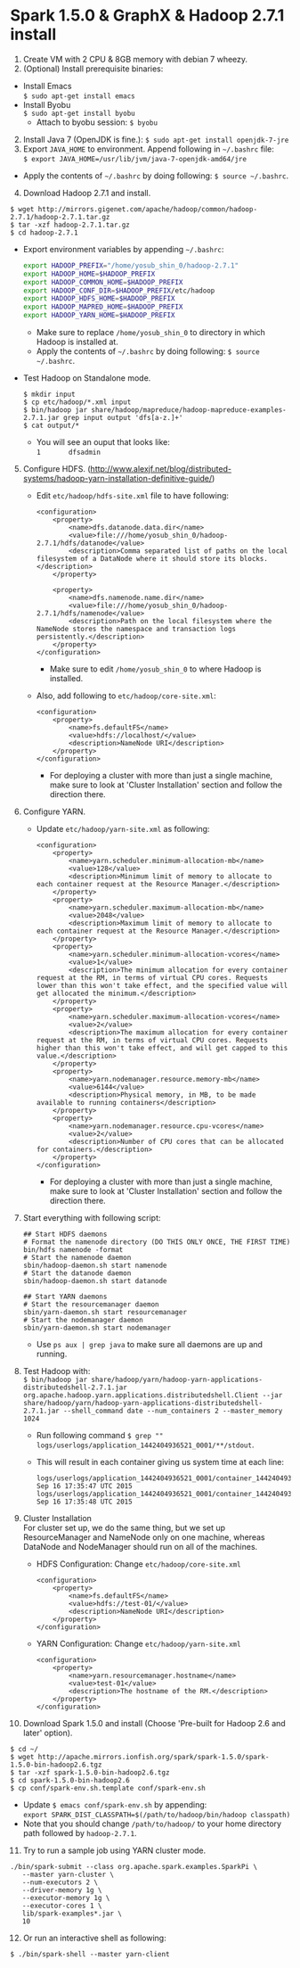 # Spark 1.5.0 & GraphX & Hadoop 2.7.1 install

1. Create VM with 2 CPU & 8GB memory with debian 7 wheezy.
2. (Optional) Install prerequisite binaries:
  * Install Emacs  
      `$ sudo apt-get install emacs`
  * Install Byobu  
      `$ sudo apt-get install byobu`
      * Attach to byobu session: `$ byobu`
2. Install Java 7 (OpenJDK is fine.):
  `$ sudo apt-get install openjdk-7-jre`
3. Export `JAVA_HOME` to environment. Append following in `~/.bashrc` file:  
  `$ export JAVA_HOME=/usr/lib/jvm/java-7-openjdk-amd64/jre` 
  * Apply the contents of `~/.bashrc` by doing following: `$ source ~/.bashrc`.
4. Download Hadoop 2.7.1 and install.

  ```
  $ wget http://mirrors.gigenet.com/apache/hadoop/common/hadoop-2.7.1/hadoop-2.7.1.tar.gz  
  $ tar -xzf hadoop-2.7.1.tar.gz
  $ cd hadoop-2.7.1
  ```
  * Export environment variables by appending `~/.bashrc`:   
  
      ```bash
      export HADOOP_PREFIX="/home/yosub_shin_0/hadoop-2.7.1"
      export HADOOP_HOME=$HADOOP_PREFIX
      export HADOOP_COMMON_HOME=$HADOOP_PREFIX
      export HADOOP_CONF_DIR=$HADOOP_PREFIX/etc/hadoop
      export HADOOP_HDFS_HOME=$HADOOP_PREFIX
      export HADOOP_MAPRED_HOME=$HADOOP_PREFIX
      export HADOOP_YARN_HOME=$HADOOP_PREFIX
      ```   
      * Make sure to replace `/home/yosub_shin_0` to directory in which Hadoop is installed at.
      * Apply the contents of `~/.bashrc` by doing following: `$ source ~/.bashrc`.
  * Test Hadoop on Standalone mode.
  
      ```
      $ mkdir input
      $ cp etc/hadoop/*.xml input
      $ bin/hadoop jar share/hadoop/mapreduce/hadoop-mapreduce-examples-2.7.1.jar grep input output 'dfs[a-z.]+'
      $ cat output/*
      ```
      * You will see an ouput that looks like:  
      `1       dfsadmin`
      
5. Configure HDFS. (http://www.alexjf.net/blog/distributed-systems/hadoop-yarn-installation-definitive-guide/)
    * Edit `etc/hadoop/hdfs-site.xml` file to have following:
    
        ```
        <configuration>
            <property>
                <name>dfs.datanode.data.dir</name>
                <value>file:///home/yosub_shin_0/hadoop-2.7.1/hdfs/datanode</value>
                <description>Comma separated list of paths on the local filesystem of a DataNode where it should store its blocks.</description>
            </property>
        
            <property>
                <name>dfs.namenode.name.dir</name>
                <value>file:///home/yosub_shin_0/hadoop-2.7.1/hdfs/namenode</value>
                <description>Path on the local filesystem where the NameNode stores the namespace and transaction logs persistently.</description>
            </property>
        </configuration>
        ```
        * Make sure to edit `/home/yosub_shin_0` to where Hadoop is installed.
    * Also, add following to `etc/hadoop/core-site.xml`:
    
        ```
        <configuration>
            <property>
                <name>fs.defaultFS</name>
                <value>hdfs://localhost/</value>
                <description>NameNode URI</description>
            </property>
        </configuration>
        ```
        * For deploying a cluster with more than just a single machine, make sure to look at 'Cluster Installation' section and follow the direction there.
        
6. Configure YARN.
    * Update `etc/hadoop/yarn-site.xml` as following:
    
        ```
        <configuration>
            <property>
                <name>yarn.scheduler.minimum-allocation-mb</name>
                <value>128</value>
                <description>Minimum limit of memory to allocate to each container request at the Resource Manager.</description>
            </property>
            <property>
                <name>yarn.scheduler.maximum-allocation-mb</name>
                <value>2048</value>
                <description>Maximum limit of memory to allocate to each container request at the Resource Manager.</description>
            </property>
            <property>
                <name>yarn.scheduler.minimum-allocation-vcores</name>
                <value>1</value>
                <description>The minimum allocation for every container request at the RM, in terms of virtual CPU cores. Requests lower than this won't take effect, and the specified value will get allocated the minimum.</description>
            </property>
            <property>
                <name>yarn.scheduler.maximum-allocation-vcores</name>
                <value>2</value>
                <description>The maximum allocation for every container request at the RM, in terms of virtual CPU cores. Requests higher than this won't take effect, and will get capped to this value.</description>
            </property>
            <property>
                <name>yarn.nodemanager.resource.memory-mb</name>
                <value>6144</value>
                <description>Physical memory, in MB, to be made available to running containers</description>
            </property>
            <property>
                <name>yarn.nodemanager.resource.cpu-vcores</name>
                <value>2</value>
                <description>Number of CPU cores that can be allocated for containers.</description>
            </property>
        </configuration>
        ```
        * For deploying a cluster with more than just a single machine, make sure to look at 'Cluster Installation' section and follow the direction there.
        
7. Start everything with following script:

    ```
    ## Start HDFS daemons
    # Format the namenode directory (DO THIS ONLY ONCE, THE FIRST TIME)
    bin/hdfs namenode -format
    # Start the namenode daemon
    sbin/hadoop-daemon.sh start namenode
    # Start the datanode daemon
    sbin/hadoop-daemon.sh start datanode
    
    ## Start YARN daemons
    # Start the resourcemanager daemon
    sbin/yarn-daemon.sh start resourcemanager
    # Start the nodemanager daemon
    sbin/yarn-daemon.sh start nodemanager
    ```
    * Use `ps aux | grep java` to make sure all daemons are up and running.
    
8. Test Hadoop with:  
  `$ bin/hadoop jar share/hadoop/yarn/hadoop-yarn-applications-distributedshell-2.7.1.jar org.apache.hadoop.yarn.applications.distributedshell.Client --jar share/hadoop/yarn/hadoop-yarn-applications-distributedshell-2.7.1.jar --shell_command date --num_containers 2 --master_memory 1024`
    * Run following command `$ grep "" logs/userlogs/application_1442404936521_0001/**/stdout`.
    * This will result in each container giving us system time at each line:
    
        ```
        logs/userlogs/application_1442404936521_0001/container_1442404936521_0001_01_000002/stdout:Wed Sep 16 17:35:47 UTC 2015
        logs/userlogs/application_1442404936521_0001/container_1442404936521_0001_01_000003/stdout:Wed Sep 16 17:35:48 UTC 2015

9. Cluster Installation  
For cluster set up, we do the same thing, but we set up ResourceManager and NameNode only on one machine, whereas DataNode and NodeManager should run on all of the machines.
    * HDFS Configuration: Change `etc/hadoop/core-site.xml`
    
        ```
        <configuration>
            <property>
                <name>fs.defaultFS</name>
                <value>hdfs://test-01/</value>
                <description>NameNode URI</description>
            </property>
        </configuration>
        ```
    * YARN Configuration: Change `etc/hadoop/yarn-site.xml`

        ```
        <configuration>
            <property>
                <name>yarn.resourcemanager.hostname</name>
                <value>test-01</value>
                <description>The hostname of the RM.</description>
            </property>
        </configuration>
        ```

10. Download Spark 1.5.0 and install (Choose 'Pre-built for Hadoop 2.6 and later' option).
 
 ```
 $ cd ~/
 $ wget http://apache.mirrors.ionfish.org/spark/spark-1.5.0/spark-1.5.0-bin-hadoop2.6.tgz
 $ tar -xzf spark-1.5.0-bin-hadoop2.6.tgz
 $ cd spark-1.5.0-bin-hadoop2.6
 $ cp conf/spark-env.sh.template conf/spark-env.sh
 ```

 * Update `$ emacs conf/spark-env.sh` by appending:  
 `export SPARK_DIST_CLASSPATH=$(/path/to/hadoop/bin/hadoop classpath)`
  * Note that you should change `/path/to/hadoop/` to your home directory path followed by `hadoop-2.7.1`.

11. Try to run a sample job using YARN cluster mode.  
 ```
 ./bin/spark-submit --class org.apache.spark.examples.SparkPi \
    --master yarn-cluster \
    --num-executors 2 \
    --driver-memory 1g \
    --executor-memory 1g \
    --executor-cores 1 \
    lib/spark-examples*.jar \
    10
 ```
12. Or run an interactive shell as following:  
 ```
 $ ./bin/spark-shell --master yarn-client
 ```
        
        
